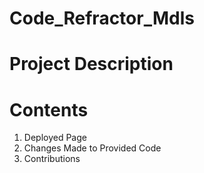 # Code_Refractor_Mdls

# Project Description

# Contents

1. Deployed Page 
2. Changes Made to Provided Code 
3. Contributions
